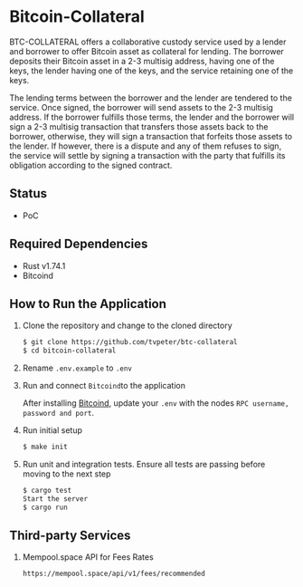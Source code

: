 # Bitcoin-Collateral

BTC-COLLATERAL offers a collaborative custody service used by a lender and borrower to offer Bitcoin asset as collateral for lending. The borrower deposits their Bitcoin asset in a 2-3 multisig address, having one of the keys, the lender having one of the keys, and the service retaining one of the keys.

The lending terms between the borrower and the lender are tendered to the service. Once signed, the borrower will send assets to the 2-3 multisig address. If the borrower fulfills those terms, the lender and the borrower will sign a 2-3 multisig transaction that transfers those assets back to the borrower, otherwise, they will sign a transaction that forfeits those assets to the lender. If however, there is a dispute and any of them refuses to sign, the service will settle by signing a transaction with the party that fulfills its obligation according to the signed contract.

## Status

- PoC

## Required Dependencies

- Rust v1.74.1
- Bitcoind

## How to Run the Application

1. Clone the repository and change to the cloned directory

    ```sh
    $ git clone https://github.com/tvpeter/btc-collateral
    $ cd bitcoin-collateral
    ```
2. Rename `.env.example` to `.env`

3. Run and connect `Bitcoind`to the application
    
    After installing [Bitcoind](https://github.com/bitcoin/bitcoin/tree/master/doc), update your `.env` 
    with the nodes `RPC username, password and port`.

4. Run initial setup
    ```sh
    $ make init
    ```

5. Run unit and integration tests. Ensure all tests are passing before moving to the next step
    ```sh
    $ cargo test
    Start the server
    $ cargo run
    ```

## Third-party Services

1. Mempool.space API for Fees Rates

    `https://mempool.space/api/v1/fees/recommended`
